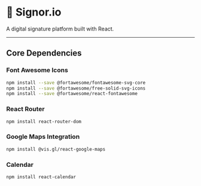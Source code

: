 # 📄 Signor.io

A digital signature platform built with React.

---

## Core Dependencies

### Font Awesome Icons  
```bash
npm install --save @fortawesome/fontawesome-svg-core
npm install --save @fortawesome/free-solid-svg-icons
npm install --save @fortawesome/react-fontawesome
```

### React Router  
```bash
npm install react-router-dom
```

### Google Maps Integration  
```bash
npm install @vis.gl/react-google-maps
```

### Calendar  
```bash
npm install react-calendar
```
